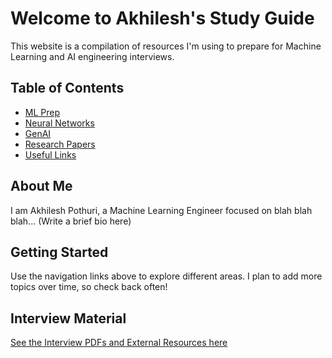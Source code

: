 # Welcome to Akhilesh's Study Guide

This website is a compilation of resources I'm using to prepare for Machine Learning and AI engineering interviews.

## Table of Contents

*   [ML Prep](ml_prep.md)
*   [Neural Networks](neural_networks.md)
*   [GenAI](genai.md)
*   [Research Papers](research.md)
*   [Useful Links](external_links.md)

## About Me

I am Akhilesh Pothuri, a Machine Learning Engineer focused on blah blah blah... (Write a brief bio here)

## Getting Started

Use the navigation links above to explore different areas. I plan to add more topics over time, so check back often!

## Interview Material

[See the Interview PDFs and External Resources here](external_links.md)